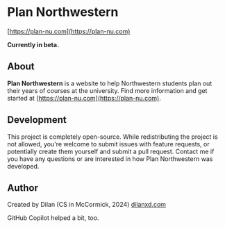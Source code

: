 # Plan Northwestern
[https://plan-nu.com](https://plan-nu.com)

**Currently in beta.**


## About
**Plan Northwestern** is a website to help Northwestern students plan out their years of courses at the university. Find more information and get started at [https://plan-nu.com](https://plan-nu.com).


## Development
This project is completely open-source. While redistributing the project is not allowed, you're welcome to submit issues with feature requests, or potentially create them yourself and submit a pull request. Contact me if you have any questions or are interested in how Plan Northwestern was developed.


## Author
Created by Dilan (CS in McCormick, 2024) [dilanxd.com](https://dilanxd.com)

GitHub Copilot helped a bit, too.